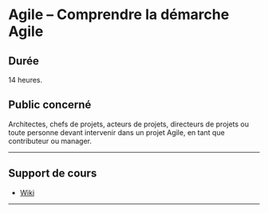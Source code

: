# Agile – Comprendre la démarche Agile

## Durée

14 heures.

## Public concerné

Architectes, chefs de projets, acteurs de projets, directeurs de projets ou toute personne
devant intervenir dans un projet Agile, en tant que contributeur ou manager.

___

## Support de cours

* [Wiki](https://github.com/seeren-training/Agile/wiki)

___
